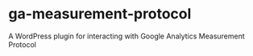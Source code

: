 ga-measurement-protocol
=======================

A WordPress plugin for interacting with Google Analytics Measurement Protocol

